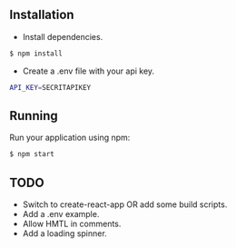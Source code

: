 ## Installation

* Install dependencies.

```bash
$ npm install
```

* Create a .env file with your api key.

```bash
API_KEY=SECRITAPIKEY
```

## Running

Run your application using npm:

```bash
$ npm start
```

## TODO

* Switch to create-react-app OR add some build scripts.
* Add a .env example.
* Allow HMTL in comments.
* Add a loading spinner.